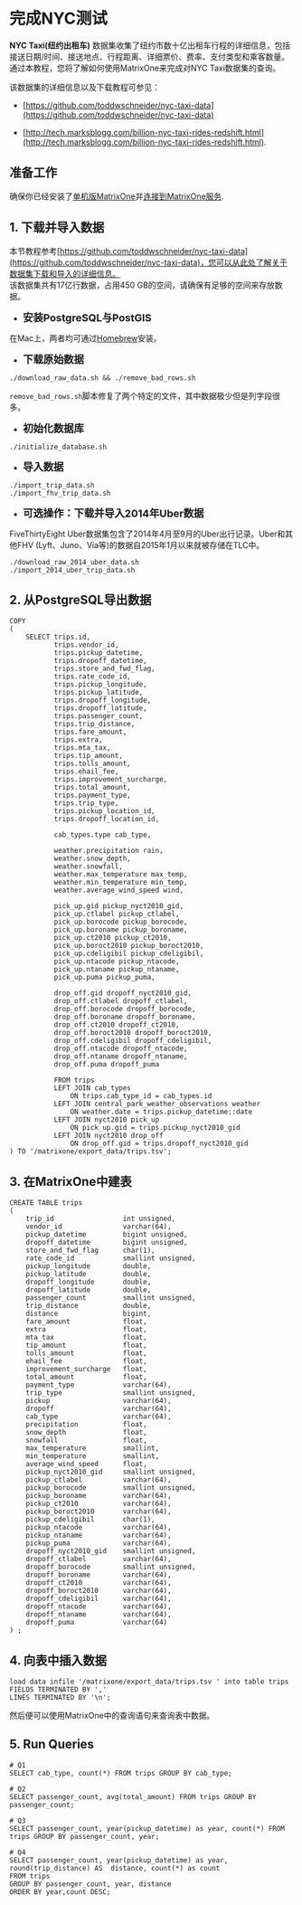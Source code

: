 # **完成NYC测试**

**NYC Taxi(纽约出租车)**  数据集收集了纽约市数十亿出租车行程的详细信息，包括接送日期/时间、接送地点、行程距离、详细票价、费率、支付类型和乘客数量。  
通过本教程，您将了解如何使用MatrixOne来完成对NYC Taxi数据集的查询。

该数据集的详细信息以及下载教程可参见：   
* [https://github.com/toddwschneider/nyc-taxi-data](https://github.com/toddwschneider/nyc-taxi-data)  

* [http://tech.marksblogg.com/billion-nyc-taxi-rides-redshift.html](http://tech.marksblogg.com/billion-nyc-taxi-rides-redshift.html). 

## **准备工作** 

确保你已经安装了[单机版MatrixOne](../install-standalone-matrixone.md)并[连接到MatrixOne服务](../connect-to-matrixone-server.md).
  

## **1. 下载并导入数据**
本节教程参考[https://github.com/toddwschneider/nyc-taxi-data](https://github.com/toddwschneider/nyc-taxi-data)，您可以从此处了解关于数据集下载和导入的详细信息。  
该数据集共有17亿行数据，占用450 GB的空间，请确保有足够的空间来存放数据。

* <font size=4>**安装PostgreSQL与PostGIS**</font>  

在Mac上，两者均可通过[Homebrew](https://brew.sh)安装。

* <font size=4>**下载原始数据**</font>

```
./download_raw_data.sh && ./remove_bad_rows.sh
```
`remove_bad_rows.sh`脚本修复了两个特定的文件，其中数据极少但是列字段很多。

* <font size=4>**初始化数据库**</font>

```
./initialize_database.sh
```

* <font size=4>**导入数据**</font>

```
./import_trip_data.sh 
./import_fhv_trip_data.sh
```

* <font size=4>**可选操作：下载并导入2014年Uber数据**</font>

FiveThirtyEight Uber数据集包含了2014年4月至9月的Uber出行记录。Uber和其他FHV (Lyft、Juno、Via等)的数据自2015年1月以来就被存储在TLC中。

```
./download_raw_2014_uber_data.sh 
./import_2014_uber_trip_data.sh
```


## **2. 从PostgreSQL导出数据**

```
COPY
(
    SELECT trips.id,
           trips.vendor_id,
           trips.pickup_datetime,
           trips.dropoff_datetime,
           trips.store_and_fwd_flag,
           trips.rate_code_id,
           trips.pickup_longitude,
           trips.pickup_latitude,
           trips.dropoff_longitude,
           trips.dropoff_latitude,
           trips.passenger_count,
           trips.trip_distance,
           trips.fare_amount,
           trips.extra,
           trips.mta_tax,
           trips.tip_amount,
           trips.tolls_amount,
           trips.ehail_fee,
           trips.improvement_surcharge,
           trips.total_amount,
           trips.payment_type,
           trips.trip_type,
           trips.pickup_location_id,
           trips.dropoff_location_id,

           cab_types.type cab_type,

           weather.precipitation rain,
           weather.snow_depth,
           weather.snowfall,
           weather.max_temperature max_temp,
           weather.min_temperature min_temp,
           weather.average_wind_speed wind,

           pick_up.gid pickup_nyct2010_gid,
           pick_up.ctlabel pickup_ctlabel,
           pick_up.borocode pickup_borocode,
           pick_up.boroname pickup_boroname,
           pick_up.ct2010 pickup_ct2010,
           pick_up.boroct2010 pickup_boroct2010,
           pick_up.cdeligibil pickup_cdeligibil,
           pick_up.ntacode pickup_ntacode,
           pick_up.ntaname pickup_ntaname,
           pick_up.puma pickup_puma,
           
           drop_off.gid dropoff_nyct2010_gid,
           drop_off.ctlabel dropoff_ctlabel,
           drop_off.borocode dropoff_borocode,
           drop_off.boroname dropoff_boroname,
           drop_off.ct2010 dropoff_ct2010,
           drop_off.boroct2010 dropoff_boroct2010,
           drop_off.cdeligibil dropoff_cdeligibil,
           drop_off.ntacode dropoff_ntacode,
           drop_off.ntaname dropoff_ntaname,
           drop_off.puma dropoff_puma
           
           FROM trips
           LEFT JOIN cab_types
               ON trips.cab_type_id = cab_types.id
           LEFT JOIN central_park_weather_observations weather
               ON weather.date = trips.pickup_datetime::date
           LEFT JOIN nyct2010 pick_up
               ON pick_up.gid = trips.pickup_nyct2010_gid
           LEFT JOIN nyct2010 drop_off
               ON drop_off.gid = trips.dropoff_nyct2010_gid
) TO '/matrixone/export_data/trips.tsv';
```


## **3. 在MatrixOne中建表**
```
CREATE TABLE trips
(
    trip_id                 int unsigned,
    vendor_id               varchar(64),
    pickup_datetime         bigint unsigned,
    dropoff_datetime        bigint unsigned,
    store_and_fwd_flag      char(1),
    rate_code_id            smallint unsigned,
    pickup_longitude        double,
    pickup_latitude         double,
    dropoff_longitude       double,
    dropoff_latitude        double,
    passenger_count         smallint unsigned,
    trip_distance           double,
    distance                bigint,
    fare_amount             float,
    extra                   float,
    mta_tax                 float,
    tip_amount              float,
    tolls_amount            float,
    ehail_fee               float,
    improvement_surcharge   float,
    total_amount            float,
    payment_type            varchar(64),
    trip_type               smallint unsigned,
    pickup                  varchar(64),
    dropoff                 varchar(64),
    cab_type                varchar(64),
    precipitation           float,
    snow_depth              float,
    snowfall                float,
    max_temperature         smallint,
    min_temperature         smallint,
    average_wind_speed      float,
    pickup_nyct2010_gid     smallint unsigned,
    pickup_ctlabel          varchar(64),
    pickup_borocode         smallint unsigned,
    pickup_boroname         varchar(64),
    pickup_ct2010           varchar(64),
    pickup_boroct2010       varchar(64),
    pickup_cdeligibil       char(1),
    pickup_ntacode          varchar(64),
    pickup_ntaname          varchar(64),
    pickup_puma             varchar(64),
    dropoff_nyct2010_gid    smallint unsigned,
    dropoff_ctlabel         varchar(64),
    dropoff_borocode        smallint unsigned,
    dropoff_boroname        varchar(64),
    dropoff_ct2010          varchar(64),
    dropoff_boroct2010      varchar(64),
    dropoff_cdeligibil      varchar(64),
    dropoff_ntacode         varchar(64),
    dropoff_ntaname         varchar(64),
    dropoff_puma            varchar(64)
) ;
```

## **4. 向表中插入数据**

```
load data infile '/matrixone/export_data/trips.tsv ' into table trips 
FIELDS TERMINATED BY ',' 
LINES TERMINATED BY '\n';
```

然后便可以使用MatrixOne中的查询语句来查询表中数据。

## **5. Run Queries**

```
# Q1
SELECT cab_type, count(*) FROM trips GROUP BY cab_type;

# Q2
SELECT passenger_count, avg(total_amount) FROM trips GROUP BY passenger_count;

# Q3
SELECT passenger_count, year(pickup_datetime) as year, count(*) FROM trips GROUP BY passenger_count, year;

# Q4
SELECT passenger_count, year(pickup_datetime) as year, round(trip_distance) AS  distance, count(*) as count 
FROM trips 
GROUP BY passenger_count, year, distance 
ORDER BY year,count DESC;
```
